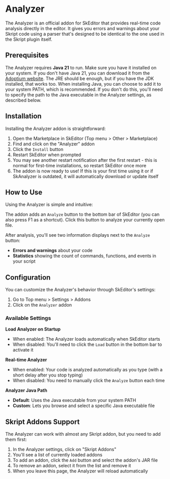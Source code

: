 ﻿# Analyzer

The Analyzer is an official addon for SkEditor that provides real-time code analysis directly in the editor. It gives you errors and warnings about your Skript code using a parser that's designed to be identical to the one used in the Skript plugin itself.

## Prerequisites
The Analyzer requires **Java 21** to run. Make sure you have it installed on your system. If you don't have Java 21, you can download it from the [Adoptium website](https://adoptium.net/). The JRE should be enough, but if you have the JDK installed, that works too.
When installing Java, you can choose to add it to your system PATH, which is recommended. If you don't do this, you'll need to specify the path to the Java executable in the Analyzer settings, as described below.

## Installation

Installing the Analyzer addon is straightforward:

1. Open the Marketplace in SkEditor (Top menu > Other > Marketplace)
2. Find and click on the "Analyzer" addon
3. Click the `Install` button
4. Restart SkEditor when prompted
5. You may see another restart notification after the first restart - this is normal for first-time installations, so restart SkEditor once more
6. The addon is now ready to use! If this is your first time using it or if SkAnalyzer is outdated, it will automatically download or update itself

## How to Use

Using the Analyzer is simple and intuitive:

The addon adds an `Analyze` button to the bottom bar of SkEditor (you can also press F1 as a shortcut). Click this button to analyze your currently open file.

After analysis, you'll see two information displays next to the `Analyze` button:
- **Errors and warnings** about your code
- **Statistics** showing the count of commands, functions, and events in your script

## Configuration

You can customize the Analyzer's behavior through SkEditor's settings:

1. Go to Top menu > Settings > Addons
2. Click on the `Analyzer` addon

### Available Settings

**Load Analyzer on Startup**
- When enabled: The Analyzer loads automatically when SkEditor starts
- When disabled: You'll need to click the `Load` button in the bottom bar to activate it

**Real-time Analyzer**
- When enabled: Your code is analyzed automatically as you type (with a short delay after you stop typing)
- When disabled: You need to manually click the `Analyze` button each time

**Analyzer Java Path**
- **Default**: Uses the Java executable from your system PATH
- **Custom**: Lets you browse and select a specific Java executable file

## Skript Addons Support

The Analyzer can work with almost any Skript addon, but you need to add them first:

1. In the Analyzer settings, click on "Skript Addons"
2. You'll see a list of currently loaded addons
3. To add an addon, click the `Add` button and select the addon's JAR file
4. To remove an addon, select it from the list and remove it
5. When you leave this page, the Analyzer will reload automatically